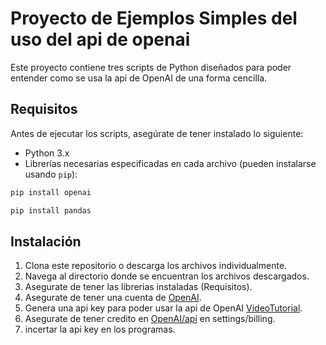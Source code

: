 # Proyecto de Ejemplos Simples del uso del api de openai

Este proyecto contiene tres scripts de Python diseñados para poder entender como se usa la api de OpenAI de una forma cencilla.

## Requisitos

Antes de ejecutar los scripts, asegúrate de tener instalado lo siguiente:

- Python 3.x
- Librerías necesarias especificadas en cada archivo (pueden instalarse usando `pip`):
```bash
pip install openai
```
```bash
pip install pandas
```

## Instalación

1. Clona este repositorio o descarga los archivos individualmente.
2. Navega al directorio donde se encuentran los archivos descargados.
3. Asegurate de tener las librerias instaladas (Requisitos).
4. Asegurate de tener una cuenta de [OpenAI](https://openai.com/).
5. Genera una api key para poder usar la api de OpenAI [VideoTutorial](https://www.youtube.com/watch?v=5OB9HmL28us).
6. Asegurate de tener credito en [OpenAI/api](https://platform.openai.com/apps) en settings/billing.
7. incertar la api key en los programas.
